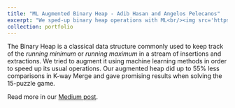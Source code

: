 ```yaml
---
title: "ML Augmented Binary Heap - Adib Hasan and Angelos Pelecanos"
excerpt: "We sped-up binary heap operations with ML<br/><img src='https://miro.medium.com/v2/resize:fit:1400/format:webp/0*uiIIZoXf0AayopKg.jpg'>"
collection: portfolio
---
```


The Binary Heap is a classical data structure commonly used to keep track of the *running minimum* or *running maximum* in a stream of insertions and extractions. We tried to augment it using machine learning methods in order to speed up its usual operations. Our augmented heap did up to 55% less comparisons in K-way Merge and gave promising results when solving the 15-puzzle game.

Read more in our [Medium post](https://medium.com/@thankful_rose_ferret_864/how-we-sped-up-the-binary-heap-with-machine-learning-e10b3204e4e6).
